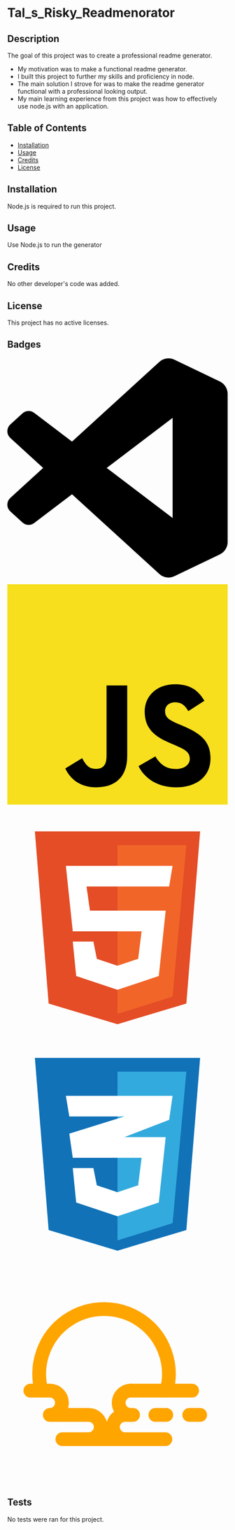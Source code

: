# Tal_s_Risky_Readmenorator

## Description

The goal of this project was to create a professional readme generator.

- My motivation was to make a functional readme generator.
- I built this project to further my skills and proficiency in node.
- The main solution I strove for was to make the readme generator functional with a professional looking output.
- My main learning experience from this project was how to effectively use node.js with an application.

## Table of Contents

- [Installation](#installation)
- [Usage](#usage)
- [Credits](#credits)
- [License](#license)

## Installation

Node.js is required to run this project.

## Usage

Use Node.js to run the generator

## Credits

No other developer's code was added.

## License

This project has no active licenses.

## Badges

<svg role="img" viewBox="0 0 24 24" xmlns="http://www.w3.org/2000/svg"><title>Visual Studio Code</title><path d="M23.15 2.587L18.21.21a1.494 1.494 0 0 0-1.705.29l-9.46 8.63-4.12-3.128a.999.999 0 0 0-1.276.057L.327 7.261A1 1 0 0 0 .326 8.74L3.899 12 .326 15.26a1 1 0 0 0 .001 1.479L1.65 17.94a.999.999 0 0 0 1.276.057l4.12-3.128 9.46 8.63a1.492 1.492 0 0 0 1.704.29l4.942-2.377A1.5 1.5 0 0 0 24 20.06V3.939a1.5 1.5 0 0 0-.85-1.352zm-5.146 14.861L10.826 12l7.178-5.448v10.896z"/></svg>

<svg viewBox="0 0 256 256" xmlns="http://www.w3.org/2000/svg" preserveAspectRatio="xMinYMin meet" fill="#000000"><g id="SVGRepo_bgCarrier" stroke-width="0"></g><g id="SVGRepo_tracerCarrier" stroke-linecap="round" stroke-linejoin="round"></g><g id="SVGRepo_iconCarrier"><path d="M0 0h256v256H0V0z" fill="#F7DF1E"></path><path d="M67.312 213.932l19.59-11.856c3.78 6.701 7.218 12.371 15.465 12.371 7.905 0 12.89-3.092 12.89-15.12v-81.798h24.057v82.138c0 24.917-14.606 36.259-35.916 36.259-19.245 0-30.416-9.967-36.087-21.996M152.381 211.354l19.588-11.341c5.157 8.421 11.859 14.607 23.715 14.607 9.969 0 16.325-4.984 16.325-11.858 0-8.248-6.53-11.17-17.528-15.98l-6.013-2.58c-17.357-7.387-28.87-16.667-28.87-36.257 0-18.044 13.747-31.792 35.228-31.792 15.294 0 26.292 5.328 34.196 19.247L210.29 147.43c-4.125-7.389-8.591-10.31-15.465-10.31-7.046 0-11.514 4.468-11.514 10.31 0 7.217 4.468 10.14 14.778 14.608l6.014 2.577c20.45 8.765 31.963 17.7 31.963 37.804 0 21.654-17.012 33.51-39.867 33.51-22.339 0-36.774-10.654-43.819-24.574"></path></g></svg>

<svg viewBox="0 0 32 32" fill="none" xmlns="http://www.w3.org/2000/svg"><g id="SVGRepo_bgCarrier" stroke-width="0"></g><g id="SVGRepo_tracerCarrier" stroke-linecap="round" stroke-linejoin="round"></g><g id="SVGRepo_iconCarrier"> <path d="M6 28L4 3H28L26 28L16 31L6 28Z" fill="#E44D26"></path> <path d="M26 5H16V29.5L24 27L26 5Z" fill="#F16529"></path> <path d="M9.5 17.5L8.5 8H24L23.5 11H11.5L12 14.5H23L22 24L16 26L10 24L9.5 19H12.5L13 21.5L16 22.5L19 21.5L19.5 17.5H9.5Z" fill="white"></path> </g></svg>

<svg viewBox="0 0 32 32" fill="none" xmlns="http://www.w3.org/2000/svg"><g id="SVGRepo_bgCarrier" stroke-width="0"></g><g id="SVGRepo_tracerCarrier" stroke-linecap="round" stroke-linejoin="round"></g><g id="SVGRepo_iconCarrier"> <path d="M6 28L4 3H28L26 28L16 31L6 28Z" fill="#1172B8"></path> <path d="M26 5H16V29.5L24 27L26 5Z" fill="#33AADD"></path> <path d="M19.5 17.5H9.5L9 14L17 11.5H9L8.5 8.5H24L23.5 12L17 14.5H23L22 24L16 26L10 24L9.5 19H12.5L13 21.5L16 22.5L19 21.5L19.5 17.5Z" fill="white"></path> </g></svg>

<svg viewBox="0 0 50.8 50.8" xmlns="http://www.w3.org/2000/svg" xml:space="preserve" fill="#FFA500"><g id="SVGRepo_bgCarrier" stroke-width="0"></g><g id="SVGRepo_tracerCarrier" stroke-linecap="round" stroke-linejoin="round"></g><g id="SVGRepo_iconCarrier"><path d="M7.859 29.266a14.947 14.947 0 0 1 5.864-16.112 14.947 14.947 0 0 1 17.147 0 14.947 14.947 0 0 1 5.865 16.112m-8.266 0h14.129m-37.298 0h4.487m.003 5.594h8.943m15.398 0h2.514m5.3 0h2.514m-31.771 5.594h23.757m-9.294-5.594h1.844M9.79 29.266a2.797 2.797 0 0 1 2.797 2.798A2.797 2.797 0 0 1 9.79 34.86m8.943 0a2.797 2.797 0 0 1 2.798 2.798 2.797 2.797 0 0 1-2.798 2.797m8.418 0a2.797 2.797 0 0 1-2.422-1.398 2.797 2.797 0 0 1 0-2.797 2.797 2.797 0 0 1 2.422-1.4" style="opacity:1;fill:none;fill-rule:evenodd;stroke:#FFA500;stroke-width:3.175;stroke-linecap:round;stroke-linejoin:round;stroke-miterlimit:0;stroke-dasharray:none;stroke-opacity:1"></path><path d="M28.47 34.86a2.797 2.797 0 0 1-2.422-1.398 2.797 2.797 0 0 1 0-2.797 2.797 2.797 0 0 1 2.423-1.399" style="opacity:1;fill:none;fill-rule:evenodd;stroke:#FFA500;stroke-width:3.175;stroke-linecap:round;stroke-linejoin:round;stroke-miterlimit:0;stroke-dasharray:none;stroke-opacity:1"></path></g></svg>

## Tests

No tests were ran for this project.